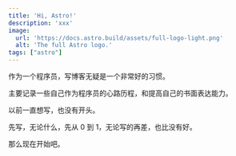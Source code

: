 ```yaml
---
title: 'Hi, Astro!'
description: 'xxx'
image:
  url: 'https://docs.astro.build/assets/full-logo-light.png'
  alt: 'The full Astro logo.'
tags: ["astro"]
---
```


作为一个程序员，写博客无疑是一个非常好的习惯。

主要记录一些自己作为程序员的心路历程，和提高自己的书面表达能力。

以前一直想写，也没有开头。

先写，无论什么，先从 0 到 1，无论写的再差，也比没有好。

那么现在开始吧。
